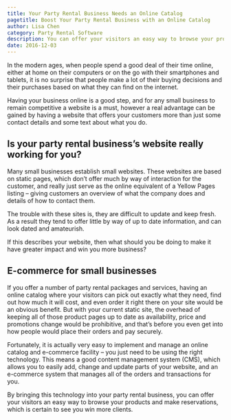 ```yaml
---
title: Your Party Rental Business Needs an Online Catalog
pagetitle: Boost Your Party Rental Business with an Online Catalog
author: Lisa Chen
category: Party Rental Software
description: You can offer your visitors an easy way to browse your products and make reservations, which is certain to see you win more clients.
date: 2016-12-03
---
```

<p>In the modern ages, when people spend a good deal of their time online, either at home on their computers or on the go with their smartphones and tablets, it is no surprise that people make a lot of their buying decisions and their purchases based on what they can find on the internet.</p><p>Having your business online is a good step, and for any small business to remain competitive a website is a must, however a real advantage can be gained by having a website that offers your customers more than just some contact details and some text about what you do.</p><h2>Is your party rental business’s website really working for you?</h2><p>Many small businesses establish small websites. These websites are based on static pages, which don’t offer much by way of interaction for the customer, and really just serve as the online equivalent of a Yellow Pages listing – giving customers an overview of what the company does and details of how to contact them. </p><p>The trouble with these sites is, they are difficult to update and keep fresh. As a result they tend to offer little by way of up to date information, and can look dated and amateurish.</p><p>If this describes your website, then what should you be doing to make it have greater impact and win you more business? </p><h2>E-commerce for small businesses </h2><p>If you offer a number of party rental packages and services, having an online catalog where your visitors can pick out exactly what they need, find out how much it will cost, and even order it right there on your site would be an obvious benefit. But with your current static site, the overhead of keeping all of those product pages up to date as availability, price and promotions change would be prohibitive, and that’s before you even get into how people would place their orders and pay securely.</p><p>Fortunately, it is actually very easy to implement and manage an online catalog and e-commerce facility – you just need to be using the right technology. This means a good content management system (CMS), which allows you to easily add, change and update parts of your website, and an e-commerce system that manages all of the orders and transactions for you.</p><p>By bringing this technology into your party rental business, you can offer your visitors an easy way to browse your products and make reservations, which is certain to see you win more clients.</p>